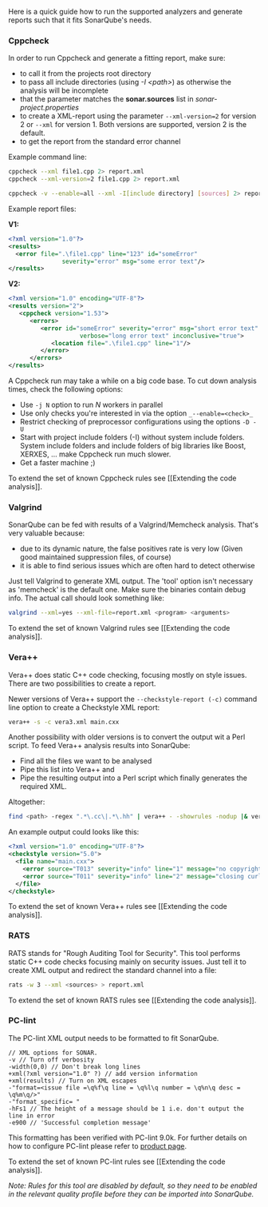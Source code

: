 Here is a quick guide how to run the supported analyzers and generate reports such that it fits SonarQube's needs.

### Cppcheck

In order to run Cppcheck and generate a fitting report, make sure:

* to call it from the projects root directory
* to pass all include directories (using _-I \<path\>_) as otherwise the analysis will be incomplete
* that the <sources> parameter matches the **sonar.sources** list in _sonar-project.properties_
* to create a XML-report using the parameter ```--xml-version=2``` for version 2 or ```--xml``` for version 1. Both versions are supported, version 2 is the default.
* to get the report from the standard error channel

Example command line:

```BASH
cppcheck --xml file1.cpp 2> report.xml
cppcheck --xml-version=2 file1.cpp 2> report.xml

cppcheck -v --enable=all --xml -I[include directory] [sources] 2> report.xml
```
Example report files:

**V1:**
```XML
<?xml version="1.0"?>
<results>
  <error file=".\file1.cpp" line="123" id="someError"
               severity="error" msg="some error text"/>
</results>
```

**V2:**
```XML
<?xml version="1.0" encoding="UTF-8"?>
<results version="2">
   <cppcheck version="1.53">
      <errors>
         <error id="someError" severity="error" msg="short error text"
                    verbose="long error text" inconclusive="true">
            <location file=".\file1.cpp" line="1"/>
         </error>
      </errors>
</results>
```

A Cppcheck run may take a while on a big code base. To cut down analysis times, check the following options:

* Use ```-j N``` option to run _N_ workers in parallel
* Use only checks you're interested in via the option ```_--enable=<check>_```
* Restrict checking of preprocessor configurations using the options ```-D -U```
* Start with project include folders (-I) without system include folders. System include folders and include folders of big libraries like Boost, XERXES, ... make Cppcheck run much slower.
* Get a faster machine ;)

To extend the set of known Cppcheck rules see [[Extending the code analysis]].

### Valgrind
SonarQube can be fed with results of a Valgrind/Memcheck analysis. That's very valuable because:
* due to its dynamic nature, the false positives rate is very low (Given good maintained suppression files, of course)
* it is able to find serious issues which are often hard to detect otherwise

Just tell Valgrind to generate XML output. The 'tool' option isn't necessary as 'memcheck' is the default one. Make sure the binaries contain debug info. The actual call should look something like:

```BASH
valgrind --xml=yes --xml-file=report.xml <program> <arguments>
```

To extend the set of known Valgrind rules see [[Extending the code analysis]].

### Vera++
Vera++ does static C++ code checking, focusing mostly on style issues. There are two possibilities to create a report.

Newer versions of Vera++ support the ```--checkstyle-report (-c)``` command line option to create a Checkstyle XML report:
```BASH
vera++ -s -c vera3.xml main.cxx
```

Another possibility with older versions is to convert the output wit a Perl script. To feed Vera++ analysis results into SonarQube:
* Find all the files we want to be analysed
* Pipe this list into Vera++ and
* Pipe the resulting output into a Perl script which finally generates the required XML.

Altogether:

```BASH
find <path> -regex ".*\.cc\|.*\.hh" | vera++ - -showrules -nodup |& vera++Report2checkstyleReport.perl > report.xml
```

An example output could looks like this:
```XML
<?xml version="1.0" encoding="UTF-8"?>
<checkstyle version="5.0">
  <file name="main.cxx">
    <error source="T013" severity="info" line="1" message="no copyright notice found" />
    <error source="T011" severity="info" line="2" message="closing curly bracket not in the same line or column" />
  </file>
</checkstyle>
```

To extend the set of known Vera++ rules see [[Extending the code analysis]].

### RATS
RATS stands for "Rough Auditing Tool for Security". This tool performs static C++ code checks focusing mainly on security issues. Just tell it to create XML output and redirect the standard channel into a file:

```BASH
rats -w 3 --xml <sources> > report.xml
```
To extend the set of known RATS rules see [[Extending the code analysis]].

### PC-lint
The PC-lint XML output needs to be formatted to fit SonarQube.

```
// XML options for SONAR.
-v // Turn off verbosity
-width(0,0) // Don't break long lines
+xml(?xml version="1.0" ?) // add version information
+xml(results) // Turn on XML escapes
-"format=<issue file =\q%f\q line = \q%l\q number = \q%n\q desc = \q%m\q/>"
-"format_specific= "
-hFs1 // The height of a message should be 1 i.e. don't output the line in error
-e900 // 'Successful completion message'
```

This formatting has been verified with PC-lint 9.0k. For further details on how to configure PC-lint please refer to [product page](http://www.gimpel.com/html/pcl.htm).

To extend the set of known PC-lint rules see [[Extending the code analysis]].

_Note: Rules for this tool are disabled by default, so they need to be enabled in the relevant quality profile before they can be imported into SonarQube._

